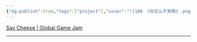 ```yaml
---
{"dg-publish":true,"tags":["project"],"cover":"![100 《你怎么不笑啊》.png](/img/user/700.Attachments/100%20%E3%80%8A%E4%BD%A0%E6%80%8E%E4%B9%88%E4%B8%8D%E7%AC%91%E5%95%8A%E3%80%8B.png)","description":"It's New Year, give us a smile.","dg-note-icon":"3","permalink":"/900.Publish/A-ゲーム/你怎么不笑啊/","dgPassFrontmatter":true}
---
```


[Say Cheese | Global Game Jam](https://globalgamejam.org/games/2024/say-cheese-5)

---